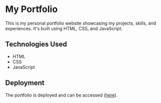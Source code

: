 # My Portfolio

This is my personal portfolio website showcasing my projects, skills, and experiences. It's built using HTML, CSS, and JavaScript.

## Technologies Used
- HTML
- CSS
- JavaScript

## Deployment
The portfolio is deployed and can be accessed ([here](https://jovial-blancmange-28ccd6.netlify.app)).
